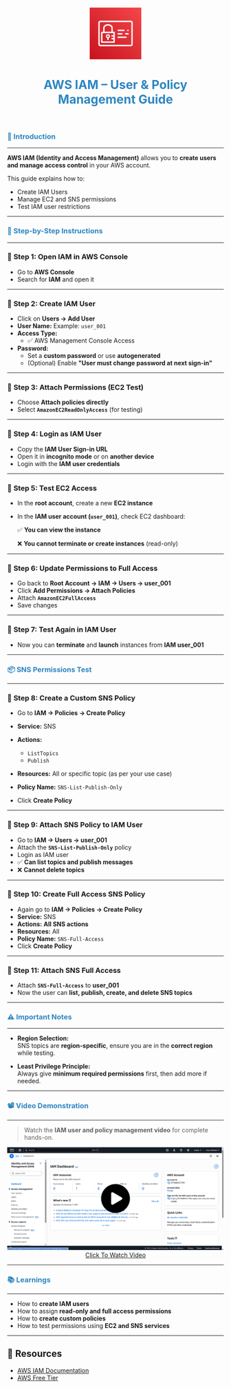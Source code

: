 <p align="center">
  <img src="screenshots/iam.png" width="120"/>
</p>

<h1 align="center" style="color:#2E86C1;">AWS IAM – User & Policy Management Guide</h1>
</br>

<h3 align="left" style="color:#2E86C1;">📝 Introduction</h3>

---

**AWS IAM (Identity and Access Management)** allows you to **create users and manage access control** in your AWS account.

This guide explains how to:

- Create IAM Users  
- Manage EC2 and SNS permissions  
- Test IAM user restrictions

---

<h3 align="left" style="color:#2E86C1;">🧭 Step-by-Step Instructions</h3>

---

### 📌 **Step 1: Open IAM in AWS Console**

- Go to **AWS Console**  
- Search for **IAM** and open it

---

### 📌 **Step 2: Create IAM User**

- Click on **Users → Add User**  
- **User Name:** Example: `user_001`  
- **Access Type:**  
  - ✅ AWS Management Console Access  
- **Password:**  
  - Set a **custom password** or use **autogenerated**  
  - (Optional) Enable **"User must change password at next sign-in"**

---

### 📌 **Step 3: Attach Permissions (EC2 Test)**

- Choose **Attach policies directly**  
- Select **`AmazonEC2ReadOnlyAccess`** (for testing)

---

### 📌 **Step 4: Login as IAM User**

- Copy the **IAM User Sign-in URL**  
- Open it in **incognito mode** or on **another device**  
- Login with the **IAM user credentials**

---

### 📌 **Step 5: Test EC2 Access**

- In the **root account**, create a new **EC2 instance**  
- In the **IAM user account (`user_001`)**, check EC2 dashboard:

    ✅ **You can view the instance**

    ❌ **You cannot terminate or create instances** (read-only)

---

### 📌 **Step 6: Update Permissions to Full Access**

- Go back to **Root Account → IAM → Users → user_001**  
- Click **Add Permissions → Attach Policies**  
- Attach **`AmazonEC2FullAccess`**  
- Save changes

---

### 📌 **Step 7: Test Again in IAM User**

- Now you can **terminate** and **launch** instances from **IAM user_001**

---

<h3 align="left" style="color:#2E86C1;">📦 SNS Permissions Test</h3>

---

### 📌 **Step 8: Create a Custom SNS Policy**

- Go to **IAM → Policies → Create Policy**  
- **Service:** SNS  
- **Actions:**  
  - `ListTopics`  
  - `Publish`  
- **Resources:** All or specific topic (as per your use case)

- **Policy Name:** `SNS-List-Publish-Only`  
- Click **Create Policy**

---

### 📌 **Step 9: Attach SNS Policy to IAM User**

- Go to **IAM → Users → user_001**  
- Attach the **`SNS-List-Publish-Only`** policy  
- Login as IAM user  
- ✅ **Can list topics and publish messages**  
- ❌ **Cannot delete topics**

---

### 📌 **Step 10: Create Full Access SNS Policy**

- Again go to **IAM → Policies → Create Policy**  
- **Service:** SNS  
- **Actions:** **All SNS actions**  
- **Resources:** All  
- **Policy Name:** `SNS-Full-Access`  
- Click **Create Policy**

---

### 📌 **Step 11: Attach SNS Full Access**

- Attach **`SNS-Full-Access`** to **user_001**  
- Now the user can **list, publish, create, and delete SNS topics**

---

<h3 align="left" style="color:#2E86C1;">⚠️ Important Notes</h3>

---

- **Region Selection:**  
  SNS topics are **region-specific**, ensure you are in the **correct region** while testing.

- **Least Privilege Principle:**  
  Always give **minimum required permissions** first, then add more if needed.

---

<h3 align="left" style="color:#2E86C1;">📽️ Video Demonstration</h3>

---

> Watch the **IAM user and policy management video** for complete hands-on.

<p align="center">
  <a href="https://drive.google.com/file/d/1YKk2LTr9b611OUc1A6NVio4m4te5AGmP/view?usp=sharing">
    <img src="screenshots/iamthumb.png" width="600" alt="Watch Video"/>
    </br> Click To Watch Video
  </a>
</p>

---

<h3 align="left" style="color:#2E86C1;">📚 Learnings</h3>

---

- How to **create IAM users**  
- How to assign **read-only and full access permissions**  
- How to **create custom policies**  
- How to test permissions using **EC2 and SNS services**

---

## 🔗 Resources

- [AWS IAM Documentation](https://docs.aws.amazon.com/IAM/latest/UserGuide/introduction.html)  
- [AWS Free Tier](https://aws.amazon.com/free)

